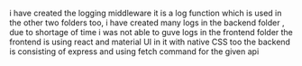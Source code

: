 
i have created the logging middleware it is a log function which is used in the other two folders too, i have created many logs in the backend folder , due to shortage of time i was not able to guve logs in the frontend folder the frontend is using react and material UI in it with native CSS too the backend is consisting of express and using fetch command for the given api
